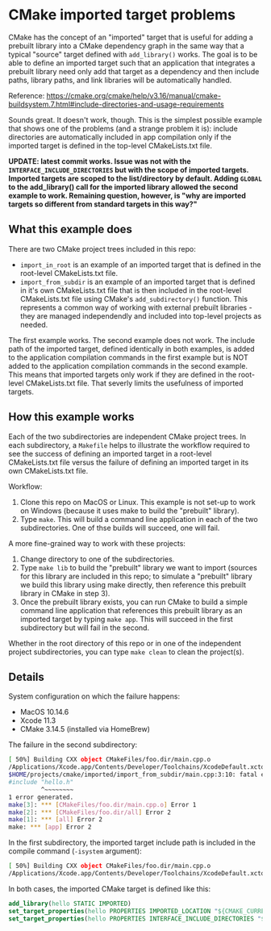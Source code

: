 # CMake imported target problems

CMake has the concept of an "imported" target that is useful for adding
a prebuilt library into a CMake dependency graph in the same way that
a typical "source" target defined with `add_library()` works. The goal
is to be able to define an imported target such that an application that
integrates a prebuilt library need only add that target as a dependency
and then include paths, library paths, and link libraries will be automatically
handled.

Reference: https://cmake.org/cmake/help/v3.16/manual/cmake-buildsystem.7.html#include-directories-and-usage-requirements

Sounds great. It doesn't work, though. This is the simplest possible example
that shows one of the problems (and a strange problem it is): include
directories are automatically included in app compilation only if the imported
target is defined in the top-level CMakeLists.txt file.

**UPDATE: latest commit works. Issue was not with the `INTERFACE_INCLUDE_DIRECTORIES`
but with the scope of imported targets. Imported targets are scoped to the
list/directory by default. Adding `GLOBAL` to the add_library() call for the
imported library allowed the second example to work. Remaining question,
however, is "why are imported targets so different from standard targets
in this way?"**

## What this example does

There are two CMake project trees included in this repo:
- `import_in_root` is an example of an imported target that is defined
  in the root-level CMakeLists.txt file.
- `import_from_subdir` is an example of an imported target that is defined
  in it's own CMakeLists.txt file that is then included in the root-level
  CMakeLists.txt file using CMake's `add_subdirectory()` function. This represents
  a common way of working with external prebuilt libraries - they are
  managed independendly and included into top-level projects as needed.

The first example works. The second example does not work. The include path
of the imported target, defined identically in both examples, is added to the
application compilation commands in the first example but is NOT added to
the application compilation commands in the second example. This means that
imported targets only work if they are defined in the root-level CMakeLists.txt
file. That severly limits the usefulness of imported targets.

## How this example works

Each of the two subdirectories are independent CMake project trees. In each
subdirectory, a `Makefile` helps to illustrate the workflow required to
see the success of defining an imported target in a root-level CMakeLists.txt
file versus the failure of defining an imported target in its own CMakeLists.txt
file.

Workflow:
1. Clone this repo on MacOS or Linux. This example is not set-up to work on
   Windows (because it uses make to build the "prebuilt" library).
2. Type `make`. This will build a command line application in each of the
   two subdirectories. One of thse builds will succeed, one will fail.

A more fine-grained way to work with these projects:
1. Change directory to one of the subdirectories.
2. Type `make lib` to build the "prebuilt" library we want to import (sources
   for this library are included in this repo; to simulate a "prebuilt" library
   we build this library using make directly, then reference this prebuilt
   library in CMake in step 3).
3. Once the prebuilt library exists, you can run CMake to build a simple
   command line application that references this prebuilt library as an
   imported target by typing `make app`. This will succeed in the first
   subdirectory but will fail in the second.

Whether in the root directory of this repo or in one
of the independent project subdirectories, you can type
`make clean` to clean the project(s).

## Details

System configuration on which the failure happens:
- MacOS 10.14.6
- Xcode 11.3
- CMake 3.14.5 (installed via HomeBrew)

The failure in the second subdirectory:
```bash
[ 50%] Building CXX object CMakeFiles/foo.dir/main.cpp.o
/Applications/Xcode.app/Contents/Developer/Toolchains/XcodeDefault.xctoolchain/usr/bin/c++    -isysroot /Applications/Xcode.app/Contents/Developer/Platforms/MacOSX.platform/Developer/SDKs/MacOSX10.15.sdk -mmacosx-version-min=10.14   -o CMakeFiles/foo.dir/main.cpp.o -c $HOME/projects/cmake/imported/import_from_subdir/main.cpp
$HOME/projects/cmake/imported/import_from_subdir/main.cpp:3:10: fatal error: 'hello.h' file not found
#include "hello.h"
         ^~~~~~~~~
1 error generated.
make[3]: *** [CMakeFiles/foo.dir/main.cpp.o] Error 1
make[2]: *** [CMakeFiles/foo.dir/all] Error 2
make[1]: *** [all] Error 2
make: *** [app] Error 2
```

In the first subdirectory, the imported target include path is included in the compile command (`-isystem` argument):
```bash
[ 50%] Building CXX object CMakeFiles/foo.dir/main.cpp.o
/Applications/Xcode.app/Contents/Developer/Toolchains/XcodeDefault.xctoolchain/usr/bin/c++   -isystem $HOME/projects/cmake/imported/import_in_root/include  -isysroot /Applications/Xcode.app/Contents/Developer/Platforms/MacOSX.platform/Developer/SDKs/MacOSX10.15.sdk -mmacosx-version-min=10.14   -o CMakeFiles/foo.dir/main.cpp.o -c $HOME/projects/cmake/imported/import_in_root/main.cpp
```

In both cases, the imported CMake target is defined like this:
```cmake
add_library(hello STATIC IMPORTED)
set_target_properties(hello PROPERTIES IMPORTED_LOCATION "${CMAKE_CURRENT_SOURCE_DIR}/libhello.a")
set_target_properties(hello PROPERTIES INTERFACE_INCLUDE_DIRECTORIES "${CMAKE_CURRENT_SOURCE_DIR}/include")
```


